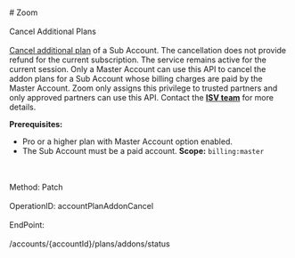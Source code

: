 <br>#     Zoom</br>
<br>Cancel  Additional Plans</br>
<br>[Cancel additional plan](https://support.zoom.us/hc/en-us/articles/203634215-How-Do-I-Cancel-My-Subscription-) of a Sub Account. The cancellation does not provide refund for the current subscription. The service remains active for the current session.
 Only a Master Account can use this API to cancel the addon plans for a Sub Account whose billing charges are paid by the Master Account. Zoom only assigns this privilege to trusted partners and only approved partners can use this API. Contact the [**ISV team**](https://zoom.us/plan/api) for more details.

**Prerequisites:**
* Pro or a higher plan with Master Account option enabled.
* The Sub Account must be a paid account.
**Scope:** `billing:master`
 </br>
<br>Method: Patch</br>
<br>OperationID: accountPlanAddonCancel</br>
<br>EndPoint:</br>
<br>/accounts/{accountId}/plans/addons/status</br>
